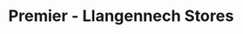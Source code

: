 ---
title: "Premier - Llangennech Stores"
url: /llangennech/premier-llangennech-stores/
shop: Lebensmittel
---